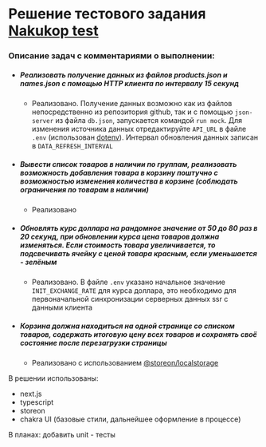 # Решение тестового задания [Nakukop test](https://github.com/nakukop/test)


### Описание задач с комментариями о выполнении:
 - ##### Реализовать получение данных из файлов products.json и names.json с помощью HTTP клиента по интервалу 15 секунд
    - Реализовано. Получение данных возможно как из файлов  непосредственно из репозитория github, так и с помощью `json-server` из файла `db.json`, запускается командой `run mock`. Для изменения источника данных отредактируйте `API_URL` в файле `.env` (использован [dotenv](https://www.npmjs.com/package/dotenv)). Интервал обновления данных записан в `DATA_REFRESH_INTERVAL`
 - ##### Вывести список товаров в наличии по группам, реализовать возможность добавления товара в корзину поштучно с возможностью изменения количества в корзине (соблюдать ограничения по товарам в наличии)
    - Реализовано
 - ##### Обновлять курс доллара на рандомное значение от 50 до 80 раз в 20 секунд, при обновлении курса цена товаров должна изменяться. Если стоимость товара увеличивается, то подсвечивать ячейку с ценой товара красным, если уменьшается - зелёным
    - Реализовано. В файле `.env` указано начальное значение `INIT_EXCHANGE_RATE` для курса доллара, это необходимо для первоначальной синхронизации серверных данных ssr с данными клиента 
 - ##### Корзина должна находиться на одной странице со списком товаров, содержать итоговую цену всех товаров и сохранять своё состояние после перезагрузки страницы
    - Реализовано с использованием [@storeon/localstorage](https://github.com/storeon/localstorage)
    
В решении использованы:
- next.js
- typescript
- storeon
- chakra UI (базовые стили, дальнейшее оформление в процессе)
    
В планах: добавить unit - тесты

